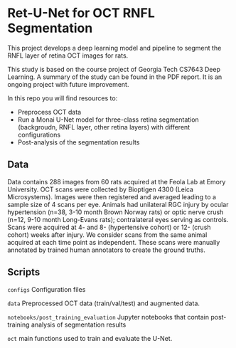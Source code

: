 # Ret-U-Net for OCT RNFL Segmentation

This project develops a deep learning model and pipeline to segment the RNFL layer of retina OCT images for rats.

This study is based on the course project of Georgia Tech CS7643 Deep Learning. A summary of the study can be found in the PDF report. It is an ongoing project with future improvement.

In this repo you will find resources to:
* Preprocess OCT data
* Run a Monai U-Net model for three-class retina segmentation (backgroudn, RNFL layer, other retina layers) with different configurations
* Post-analysis of the segmentation results


## Data 

Data contains 288 images from 60 rats acquired at the Feola Lab at Emory University. OCT scans were collected by Bioptigen 4300 (Leica Microsystems). Images were then registered and averaged leading to a sample size of 4 scans per eye. Animals had unilateral RGC injury by ocular hypertension (n=38, 3-10 month Brown Norway rats) or optic nerve crush (n=12, 9-10 month Long-Evans rats); contralateral eyes serving as controls. Scans were acquired at 4- and 8- (hypertensive cohort) or 12- (crush cohort) weeks after injury. We consider scans from the same animal acquired at each time point as independent.
These scans were manually annotated by trained human annotators to create the ground truths. 

## Scripts
`configs` Configuration files

`data` Preprocessed OCT data (train/val/test) and augmented data.

`notebooks/post_training_evaluation` Jupyter notebooks that contain post-training analysis of segmentation results

`oct` main functions used to train and evaluate the U-Net.
